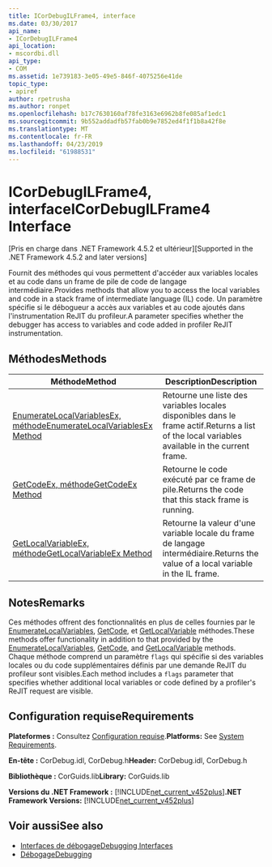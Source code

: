 ```yaml
---
title: ICorDebugILFrame4, interface
ms.date: 03/30/2017
api_name:
- ICorDebugILFrame4
api_location:
- mscordbi.dll
api_type:
- COM
ms.assetid: 1e739183-3e05-49e5-846f-4075256e41de
topic_type:
- apiref
author: rpetrusha
ms.author: ronpet
ms.openlocfilehash: b17c7630160af78fe3163e6962b8fe085af1edc1
ms.sourcegitcommit: 9b552addadfb57fab0b9e7852ed4f1f1b8a42f8e
ms.translationtype: MT
ms.contentlocale: fr-FR
ms.lasthandoff: 04/23/2019
ms.locfileid: "61988531"
---
```

# <a name="icordebugilframe4-interface"></a><span data-ttu-id="248a3-102">ICorDebugILFrame4, interface</span><span class="sxs-lookup"><span data-stu-id="248a3-102">ICorDebugILFrame4 Interface</span></span>
<span data-ttu-id="248a3-103">[Pris en charge dans .NET Framework 4.5.2 et ultérieur]</span><span class="sxs-lookup"><span data-stu-id="248a3-103">[Supported in the .NET Framework 4.5.2 and later versions]</span></span>  
  
 <span data-ttu-id="248a3-104">Fournit des méthodes qui vous permettent d'accéder aux variables locales et au code dans un frame de pile de code de langage intermédiaire.</span><span class="sxs-lookup"><span data-stu-id="248a3-104">Provides methods that allow you to access the local variables and code in a stack frame of intermediate language (IL) code.</span></span> <span data-ttu-id="248a3-105">Un paramètre spécifie si le débogueur a accès aux variables et au code ajoutés dans l'instrumentation ReJIT du profileur.</span><span class="sxs-lookup"><span data-stu-id="248a3-105">A parameter specifies whether the debugger has access to variables and code added in profiler ReJIT instrumentation.</span></span>  
  
## <a name="methods"></a><span data-ttu-id="248a3-106">Méthodes</span><span class="sxs-lookup"><span data-stu-id="248a3-106">Methods</span></span>  
  
|<span data-ttu-id="248a3-107">Méthode</span><span class="sxs-lookup"><span data-stu-id="248a3-107">Method</span></span>|<span data-ttu-id="248a3-108">Description</span><span class="sxs-lookup"><span data-stu-id="248a3-108">Description</span></span>|  
|------------|-----------------|  
|[<span data-ttu-id="248a3-109">EnumerateLocalVariablesEx, méthode</span><span class="sxs-lookup"><span data-stu-id="248a3-109">EnumerateLocalVariablesEx Method</span></span>](../../../../docs/framework/unmanaged-api/debugging/icordebugilframe4-enumeratelocalvariablesex-method.md)|<span data-ttu-id="248a3-110">Retourne une liste des variables locales disponibles dans le frame actif.</span><span class="sxs-lookup"><span data-stu-id="248a3-110">Returns a list of the local variables available in the current frame.</span></span>|  
|[<span data-ttu-id="248a3-111">GetCodeEx, méthode</span><span class="sxs-lookup"><span data-stu-id="248a3-111">GetCodeEx Method</span></span>](../../../../docs/framework/unmanaged-api/debugging/icordebugilframe4-getcodeex-method.md)|<span data-ttu-id="248a3-112">Retourne le code exécuté par ce frame de pile.</span><span class="sxs-lookup"><span data-stu-id="248a3-112">Returns the code that this stack frame is running.</span></span>|  
|[<span data-ttu-id="248a3-113">GetLocalVariableEx, méthode</span><span class="sxs-lookup"><span data-stu-id="248a3-113">GetLocalVariableEx Method</span></span>](../../../../docs/framework/unmanaged-api/debugging/icordebugilframe4-getlocalvariableex-method.md)|<span data-ttu-id="248a3-114">Retourne la valeur d'une variable locale du frame de langage intermédiaire.</span><span class="sxs-lookup"><span data-stu-id="248a3-114">Returns the value of a local variable in the IL frame.</span></span>|  
  
## <a name="remarks"></a><span data-ttu-id="248a3-115">Notes</span><span class="sxs-lookup"><span data-stu-id="248a3-115">Remarks</span></span>  
 <span data-ttu-id="248a3-116">Ces méthodes offrent des fonctionnalités en plus de celles fournies par le [EnumerateLocalVariables](../../../../docs/framework/unmanaged-api/debugging/icordebugilframe-enumeratelocalvariables-method.md), [GetCode](../../../../docs/framework/unmanaged-api/debugging/icordebugframe-getcode-method.md), et [GetLocalVariable](../../../../docs/framework/unmanaged-api/debugging/icordebugilframe-getlocalvariable-method.md) méthodes.</span><span class="sxs-lookup"><span data-stu-id="248a3-116">These methods offer functionality in addition to that provided by the [EnumerateLocalVariables](../../../../docs/framework/unmanaged-api/debugging/icordebugilframe-enumeratelocalvariables-method.md), [GetCode](../../../../docs/framework/unmanaged-api/debugging/icordebugframe-getcode-method.md), and [GetLocalVariable](../../../../docs/framework/unmanaged-api/debugging/icordebugilframe-getlocalvariable-method.md) methods.</span></span> <span data-ttu-id="248a3-117">Chaque méthode comprend un paramètre `flags` qui spécifie si des variables locales ou du code supplémentaires définis par une demande ReJIT du profileur sont visibles.</span><span class="sxs-lookup"><span data-stu-id="248a3-117">Each method includes a `flags` parameter that specifies whether additional local variables or code defined by a profiler's ReJIT request are visible.</span></span>  
  
## <a name="requirements"></a><span data-ttu-id="248a3-118">Configuration requise</span><span class="sxs-lookup"><span data-stu-id="248a3-118">Requirements</span></span>  
 <span data-ttu-id="248a3-119">**Plateformes :** Consultez [Configuration requise](../../../../docs/framework/get-started/system-requirements.md).</span><span class="sxs-lookup"><span data-stu-id="248a3-119">**Platforms:** See [System Requirements](../../../../docs/framework/get-started/system-requirements.md).</span></span>  
  
 <span data-ttu-id="248a3-120">**En-tête :** CorDebug.idl, CorDebug.h</span><span class="sxs-lookup"><span data-stu-id="248a3-120">**Header:** CorDebug.idl, CorDebug.h</span></span>  
  
 <span data-ttu-id="248a3-121">**Bibliothèque :** CorGuids.lib</span><span class="sxs-lookup"><span data-stu-id="248a3-121">**Library:** CorGuids.lib</span></span>  
  
 <span data-ttu-id="248a3-122">**Versions du .NET Framework :** [!INCLUDE[net_current_v452plus](../../../../includes/net-current-v452plus-md.md)]</span><span class="sxs-lookup"><span data-stu-id="248a3-122">**.NET Framework Versions:** [!INCLUDE[net_current_v452plus](../../../../includes/net-current-v452plus-md.md)]</span></span>  
  
## <a name="see-also"></a><span data-ttu-id="248a3-123">Voir aussi</span><span class="sxs-lookup"><span data-stu-id="248a3-123">See also</span></span>

- [<span data-ttu-id="248a3-124">Interfaces de débogage</span><span class="sxs-lookup"><span data-stu-id="248a3-124">Debugging Interfaces</span></span>](../../../../docs/framework/unmanaged-api/debugging/debugging-interfaces.md)
- [<span data-ttu-id="248a3-125">Débogage</span><span class="sxs-lookup"><span data-stu-id="248a3-125">Debugging</span></span>](../../../../docs/framework/unmanaged-api/debugging/index.md)
